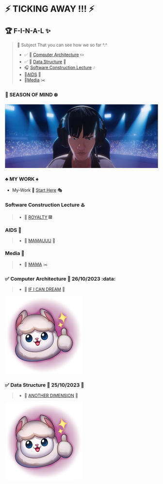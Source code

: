 # :zap: TICKING AWAY !!! :zap:

## :trophy: F-I-N-A-L :sparkles:

> :link: Subject That you can see how we so far ^.^
> * :white_check_mark: :book: [Computer Architecture](#computer-architecture-floppy_disk) :pencil2:
> * :white_check_mark: :guitar: [Data Structure](#white_check_mark-data-structure-open_file_folder-25102323-date) :microphone:
> * :headphones: [Software Construction Lecture](#software-construction-lecture-hotsprings) :notes:
> * :pill:[AIDS](#aids-ghost) :syringe:
> * :newspaper:[Media](#media-pushpin) :scissors:

### :stars: SEASON OF MIND :snowflake:
![This is picture.](/Images/Inspiration_n_love/GODS.jpg "GODS!!!!!")

### :clubs: MY WORK :spades:
* My-Work :beginner: [Start Here](Art-Work/My_Beginner_work/) :performing_arts:

### Software Construction Lecture :hotsprings:
> * :izakaya_lantern: [ROYALTY](#zap-ticking-away--zap) :fireworks:

### AIDS :ghost:
> * :jack_o_lantern: [MAMAUUU](#zap-ticking-away--zap) :balloon:

### Media :pushpin:
> * :paperclip: [MAMA](#zap-ticking-away--zap) :scissors:

### :white_check_mark: Computer Architecture :floppy_disk: 26/10/2023 :data:
> * :sunrise_over_mountains: [IF I CAN DREAM](#zap-ticking-away--zap) :sunrise:

![This is picture.](/Images/Inspiration_n_love/good.png "YUPiii!!!")

### :white_check_mark: Data Structure :open_file_folder: 25/10/2023 :date:
> * :milky_way: [ANOTHER DIMENSION](#zap-ticking-away--zap) :dizzy:

![This is picture.](/Images/Inspiration_n_love/good.png "YEP!!!")
